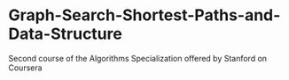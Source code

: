 # Graph-Search-Shortest-Paths-and-Data-Structure
Second course of the Algorithms Specialization offered by Stanford on Coursera
